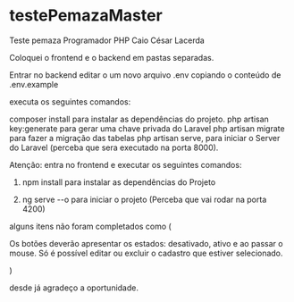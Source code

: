 # testePemazaMaster
Teste pemaza Programador PHP Caio César Lacerda



 Coloquei o frontend e o backend em pastas separadas.


 Entrar no backend 
 editar o um novo arquivo .env copiando o conteúdo de .env.example


 executa os seguintes comandos:

 composer install para instalar as dependências do projeto. 
 php artisan key:generate para gerar uma chave privada do Laravel
 php artisan migrate para fazer a migração das tabelas
 php artisan serve, para iniciar o Server do Laravel 
(perceba que sera executado na porta 8000).
 

Atenção: 
 entra no frontend e executar os seguintes comandos:

1. npm install para instalar as dependências do Projeto

2. ng serve --o para iniciar o projeto (Perceba que vai rodar na porta 4200)


alguns itens não foram completados como (

Os botões deverão apresentar os estados: desativado, ativo e ao passar o mouse.
        Só é possível editar ou excluir o cadastro que estiver selecionado.

) 

desde já agradeço a oportunidade.



